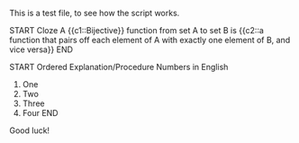This is a test file, to see how the script works.

START
Cloze
A {{c1::Bijective}} function from set A to set B is {{c2::a function that pairs off each element of A with exactly one element of B, and vice versa}}
END

START
Ordered Explanation/Procedure
Numbers in English
1. One
2. Two
3. Three
4. Four
END

Good luck!

